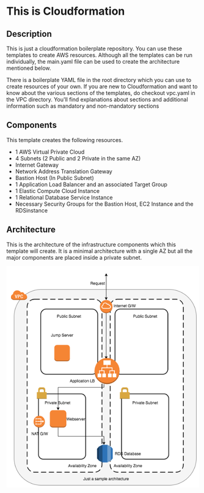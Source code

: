 # This is Cloudformation

## Description
This is just a cloudformation boilerplate repository. You can use these templates to create AWS resources. Although all the templates can be run individually, the main.yaml file can be used to create the architecture mentioned below.

There is a boilerplate YAML file in the root directory which you can use to create resources of your own. If you are new to Cloudformation and want to know about the various sections of the templates, do checkout vpc.yaml in the VPC directory. You'll find explanations about sections and additional information such as mandatory and non-mandatory sections

## Components 
This template creates the following resources.

* 1 AWS Virtual Private Cloud
* 4 Subnets (2 Public and 2 Private in the same AZ)
* Internet Gateway
* Network Address Translation Gateway
* Bastion Host (In Public Subnet)
* 1 Application Load Balancer and an associated Target Group
* 1 Elastic Compute Cloud Instance
* 1 Relational Database Service Instance
* Necessary Security Groups for the Bastion Host, EC2 Instance and the RDSinstance

## Architecture
This is the architecture of the infrastructure components which this template will create. It is a minimal architecture with a single AZ but all the major components are placed inside a private subnet.

![Architecture](sample-cf.png)